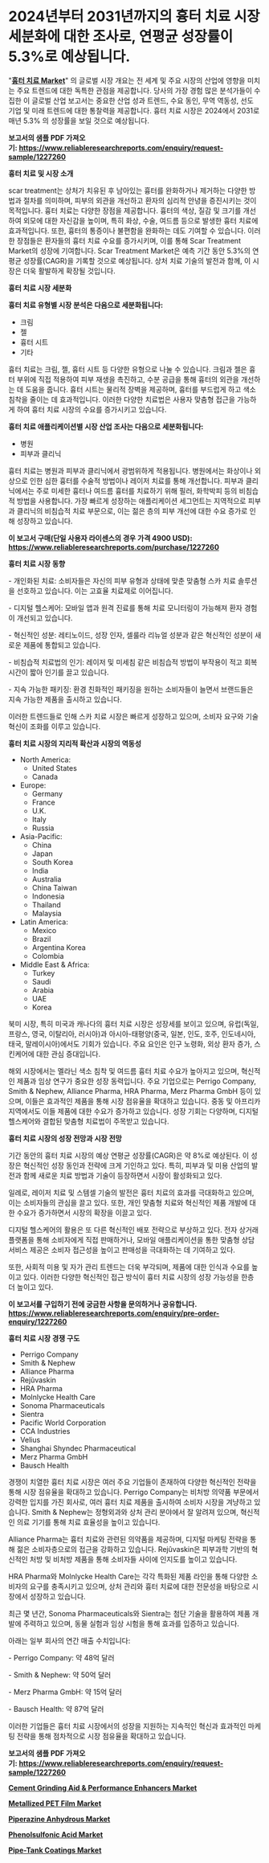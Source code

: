 <p><h1>2024년부터 2031년까지의 흉터 치료 시장 세분화에 대한 조사로, 연평균 성장률이 5.3%로 예상됩니다.</h1></p><p>"<strong><a href="https://www.reliableresearchreports.com/scar-treatment-r1227260?utm_campaign=106&utm_medium=7&utm_source=Github&utm_content=ia&utm_term=11122024&utm_id=scar-treatment">흉터 치료 Market</a></strong>" 의 글로벌 시장 개요는 전 세계 및 주요 시장의 산업에 영향을 미치는 주요 트렌드에 대한 독특한 관점을 제공합니다. 당사의 가장 경험 많은 분석가들이 수집한 이 글로벌 산업 보고서는 중요한 산업 성과 트렌드, 수요 동인, 무역 역동성, 선도 기업 및 미래 트렌드에 대한 통찰력을 제공합니다. 흉터 치료 시장은 2024에서 2031로 매년 5.3% 의 성장률을 보일 것으로 예상됩니다.&nbsp;</p>
<p><strong>보고서의 샘플 PDF 가져오기:&nbsp;<a href="https://www.reliableresearchreports.com/enquiry/request-sample/1227260?utm_campaign=106&utm_medium=7&utm_source=Github&utm_content=ia&utm_term=11122024&utm_id=scar-treatment">https://www.reliableresearchreports.com/enquiry/request-sample/1227260</a></strong></p>
<p><strong>흉터 치료 및 시장 소개</strong></p>
<p><p> scar treatment는 상처가 치유된 후 남아있는 흉터를 완화하거나 제거하는 다양한 방법과 절차를 의미하며, 피부의 외관을 개선하고 환자의 심리적 안녕을 증진시키는 것이 목적입니다. 흉터 치료는 다양한 장점을 제공합니다. 흉터의 색상, 질감 및 크기를 개선하여 외모에 대한 자신감을 높이며, 특히 화상, 수술, 여드름 등으로 발생한 흉터 치료에 효과적입니다. 또한, 흉터의 통증이나 불편함을 완화하는 데도 기여할 수 있습니다. 이러한 장점들은 환자들의 흉터 치료 수요를 증가시키며, 이를 통해 Scar Treatment Market의 성장에 기여합니다. Scar Treatment Market은 예측 기간 동안 5.3%의 연평균 성장률(CAGR)을 기록할 것으로 예상됩니다. 상처 치료 기술의 발전과 함께, 이 시장은 더욱 활발하게 확장될 것입니다.</p></p>
<p><strong>흉터 치료 시장 세분화</strong></p>
<p><strong>흉터 치료 유형별 시장 분석은 다음으로 세분화됩니다:</strong></p>
<p><ul><li>크림</li><li>젤</li><li>흉터 시트</li><li>기타</li></ul></p>
<p><p>흉터 치료는 크림, 젤, 흉터 시트 등 다양한 유형으로 나눌 수 있습니다. 크림과 젤은 흉터 부위에 직접 적용하여 피부 재생을 촉진하고, 수분 공급을 통해 흉터의 외관을 개선하는 데 도움을 줍니다. 흉터 시트는 물리적 장벽을 제공하며, 흉터를 부드럽게 하고 색소 침착을 줄이는 데 효과적입니다. 이러한 다양한 치료법은 사용자 맞춤형 접근을 가능하게 하여 흉터 치료 시장의 수요를 증가시키고 있습니다.</p></p>
<p><strong>흉터 치료 애플리케이션별 시장 산업 조사는 다음으로 세분화됩니다:</strong></p>
<p><ul><li>병원</li><li>피부과 클리닉</li></ul></p>
<p><p>흉터 치료는 병원과 피부과 클리닉에서 광범위하게 적용됩니다. 병원에서는 화상이나 외상으로 인한 심한 흉터를 수술적 방법이나 레이저 치료를 통해 개선합니다. 피부과 클리닉에서는 주로 미세한 흉터나 여드름 흉터를 치료하기 위해 필러, 화학박피 등의 비침습적 방법을 사용합니다. 가장 빠르게 성장하는 애플리케이션 세그먼트는 지역적으로 피부과 클리닉의 비침습적 치료 부문으로, 이는 젊은 층의 피부 개선에 대한 수요 증가로 인해 성장하고 있습니다.</p></p>
<p><strong>이 보고서 구매(단일 사용자 라이센스의 경우 가격 4900 USD): <a href="https://www.reliableresearchreports.com/purchase/1227260?utm_campaign=106&utm_medium=7&utm_source=Github&utm_content=ia&utm_term=11122024&utm_id=scar-treatment">https://www.reliableresearchreports.com/purchase/1227260</a></strong></p>
<p><strong>흉터 치료 시장 동향</strong></p>
<p><p>- 개인화된 치료: 소비자들은 자신의 피부 유형과 상태에 맞춘 맞춤형 스카 치료 솔루션을 선호하고 있습니다. 이는 고효율 치료제로 이어집니다.</p><p>- 디지털 헬스케어: 모바일 앱과 원격 진료를 통해 치료 모니터링이 가능해져 환자 경험이 개선되고 있습니다.</p><p>- 혁신적인 성분: 레티노이드, 성장 인자, 셀룰라 리뉴얼 성분과 같은 혁신적인 성분이 새로운 제품에 통합되고 있습니다.</p><p>- 비침습적 치료법의 인기: 레이저 및 미세침 같은 비침습적 방법이 부작용이 적고 회복 시간이 짧아 인기를 끌고 있습니다.</p><p>- 지속 가능한 패키징: 환경 친화적인 패키징을 원하는 소비자들이 늘면서 브랜드들은 지속 가능한 제품을 출시하고 있습니다.</p><p>이러한 트렌드들로 인해 스카 치료 시장은 빠르게 성장하고 있으며, 소비자 요구와 기술 혁신이 조화를 이루고 있습니다.</p></p>
<p><strong>흉터 치료 시장의 지리적 확산과 시장의 역동성</strong></p>
<p><ul>
    <li>
        North America:
        <ul>
            <li>United States</li>
            <li>Canada</li>
        </ul>
    </li>
    <li>
        Europe:
        <ul>
            <li>Germany</li>
            <li>France</li>
            <li>U.K.</li>
            <li>Italy</li>
            <li>Russia</li>
        </ul>
    </li>
    <li>
        Asia-Pacific:
        <ul>
            <li>China</li>
            <li>Japan</li>
            <li>South Korea</li>
            <li>India</li>
            <li>Australia</li>
            <li>China Taiwan</li>
            <li>Indonesia</li>
            <li>Thailand</li>
            <li>Malaysia</li>
        </ul>
    </li>
    <li>
        Latin America:
        <ul>
            <li>Mexico</li>
            <li>Brazil</li>
            <li>Argentina Korea</li>
            <li>Colombia</li>
        </ul>
    </li>
    <li>
        Middle East & Africa:
        <ul>
            <li>Turkey</li>
            <li>Saudi</li>
            <li>Arabia</li>
            <li>UAE</li>
            <li>Korea</li>
        </ul>
    </li>
    </ul></p>
<p><p>북미 시장, 특히 미국과 캐나다의 흉터 치료 시장은 성장세를 보이고 있으며, 유럽(독일, 프랑스, 영국, 이탈리아, 러시아)과 아시아-태평양(중국, 일본, 인도, 호주, 인도네시아, 태국, 말레이시아)에서도 기회가 있습니다. 주요 요인은 인구 노령화, 외상 환자 증가, 스킨케어에 대한 관심 증대입니다. </p><p>해외 시장에서는 멜라닌 색소 침착 및 여드름 흉터 치료 수요가 높아지고 있으며, 혁신적인 제품과 임상 연구가 중요한 성장 동력입니다. 주요 기업으로는 Perrigo Company, Smith & Nephew, Alliance Pharma, HRA Pharma, Merz Pharma GmbH 등이 있으며, 이들은 효과적인 제품을 통해 시장 점유율을 확대하고 있습니다. 중동 및 아프리카 지역에서도 이들 제품에 대한 수요가 증가하고 있습니다. 성장 기회는 다양하며, 디지털 헬스케어와 결합된 맞춤형 치료법이 주목받고 있습니다.</p></p>
<p><strong>흉터 치료 시장의 성장 전망과 시장 전망</strong></p>
<p><p>기간 동안의 흉터 치료 시장의 예상 연평균 성장률(CAGR)은 약 8%로 예상된다. 이 성장은 혁신적인 성장 동인과 전략에 크게 기인하고 있다. 특히, 피부과 및 미용 산업의 발전과 함께 새로운 치료 방법과 기술이 등장하면서 시장이 활성화되고 있다. </p><p>일례로, 레이저 치료 및 스템셀 기술의 발전은 흉터 치료의 효과를 극대화하고 있으며, 이는 소비자들의 관심을 끌고 있다. 또한, 개인 맞춤형 치료와 혁신적인 제품 개발에 대한 수요가 증가하면서 시장의 확장을 이끌고 있다.</p><p>디지털 헬스케어의 활용은 또 다른 혁신적인 배포 전략으로 부상하고 있다. 전자 상거래 플랫폼을 통해 소비자에게 직접 판매하거나, 모바일 애플리케이션을 통한 맞춤형 상담 서비스 제공은 소비자 접근성을 높이고 판매성을 극대화하는 데 기여하고 있다. </p><p>또한, 사회적 미용 및 자가 관리 트렌드는 더욱 부각되며, 제품에 대한 인식과 수요를 높이고 있다. 이러한 다양한 혁신적인 접근 방식이 흉터 치료 시장의 성장 가능성을 한층 더 높이고 있다.</p></p>
<p><strong>이 보고서를 구입하기 전에 궁금한 사항을 문의하거나 공유합니다. <a href="https://www.reliableresearchreports.com/enquiry/pre-order-enquiry/1227260?utm_campaign=106&utm_medium=7&utm_source=Github&utm_content=ia&utm_term=11122024&utm_id=scar-treatment">https://www.reliableresearchreports.com/enquiry/pre-order-enquiry/1227260</a></strong></p>
<p><strong>흉터 치료 시장 경쟁 구도</strong></p>
<p><ul><li>Perrigo Company</li><li>Smith & Nephew</li><li>Alliance Pharma</li><li>Rejûvaskin</li><li>HRA Pharma</li><li>Molnlycke Health Care</li><li>Sonoma Pharmaceuticals</li><li>Sientra</li><li>Pacific World Corporation</li><li>CCA Industries</li><li>Velius</li><li>Shanghai Shyndec Pharmaceutical</li><li>Merz Pharma GmbH</li><li>Bausch Health</li></ul></p>
<p><p>경쟁이 치열한 흉터 치료 시장은 여러 주요 기업들이 존재하여 다양한 혁신적인 전략을 통해 시장 점유율을 확대하고 있습니다. Perrigo Company는 비처방 의약품 부문에서 강력한 입지를 가진 회사로, 여러 흉터 치료 제품을 출시하여 소비자 시장을 겨냥하고 있습니다. Smith & Nephew는 정형외과와 상처 관리 분야에서 잘 알려져 있으며, 혁신적인 의료 기기를 통해 치료 효율성을 높이고 있습니다. </p><p>Alliance Pharma는 흉터 치료와 관련된 의약품을 제공하며, 디지털 마케팅 전략을 통해 젊은 소비자층으로의 접근을 강화하고 있습니다. Rejûvaskin은 피부과학 기반의 혁신적인 처방 및 비처방 제품을 통해 소비자들 사이에 인지도를 높이고 있습니다. </p><p>HRA Pharma와 Molnlycke Health Care는 각각 특화된 제품 라인을 통해 다양한 소비자의 요구를 충족시키고 있으며, 상처 관리와 흉터 치료에 대한 전문성을 바탕으로 시장에서 성장하고 있습니다. </p><p>최근 몇 년간, Sonoma Pharmaceuticals와 Sientra는 첨단 기술을 활용하여 제품 개발에 주력하고 있으며, 동물 실험과 임상 시험을 통해 효과를 입증하고 있습니다. </p><p>아래는 일부 회사의 연간 매출 수치입니다:</p><p>- Perrigo Company: 약 48억 달러</p><p>- Smith & Nephew: 약 50억 달러</p><p>- Merz Pharma GmbH: 약 15억 달러</p><p>- Bausch Health: 약 87억 달러</p><p>이러한 기업들은 흉터 치료 시장에서의 성장을 지원하는 지속적인 혁신과 효과적인 마케팅 전략을 통해 점차적으로 시장 점유율을 확대하고 있습니다.</p></p>
<p><strong>보고서의 샘플 PDF 가져오기:&nbsp;<a href="https://www.reliableresearchreports.com/enquiry/request-sample/1227260?utm_campaign=106&utm_medium=7&utm_source=Github&utm_content=ia&utm_term=11122024&utm_id=scar-treatment">https://www.reliableresearchreports.com/enquiry/request-sample/1227260</a></strong></p>
<p><strong><p><a href="https://github.com/nathandecarvalho/Market-Research-Report-List-5/blob/main/cement-grinding-aid-performance-enhancers-market.md?utm_campaign=106&utm_medium=7&utm_source=Github&utm_content=ia&utm_term=11122024&utm_id=scar-treatment">Cement Grinding Aid & Performance Enhancers Market</a></p><p><a href="https://www.linkedin.com/pulse/market-drivers-projections-metallized-pet-film-2024-2031-vj9ef?utm_campaign=106&utm_medium=7&utm_source=Github&utm_content=ia&utm_term=11122024&utm_id=scar-treatment">Metallized PET Film Market</a></p><p><a href="https://www.linkedin.com/pulse/revenue-market-growth-insights-piperazine-anhydrous-projected-vlddf?utm_campaign=106&utm_medium=7&utm_source=Github&utm_content=ia&utm_term=11122024&utm_id=scar-treatment">Piperazine Anhydrous Market</a></p><p><a href="https://www.linkedin.com/pulse/key-trends-opportunities-phenolsulfonic-acid-market-from-pe4xf?utm_campaign=106&utm_medium=7&utm_source=Github&utm_content=ia&utm_term=11122024&utm_id=scar-treatment">Phenolsulfonic Acid Market</a></p><p><a href="https://github.com/julyju69/Market-Research-Report-List-5/blob/main/pipe-tank-coatings-market.md?utm_campaign=106&utm_medium=7&utm_source=Github&utm_content=ia&utm_term=11122024&utm_id=scar-treatment">Pipe-Tank Coatings Market</a></p></strong></p>
<p></p>